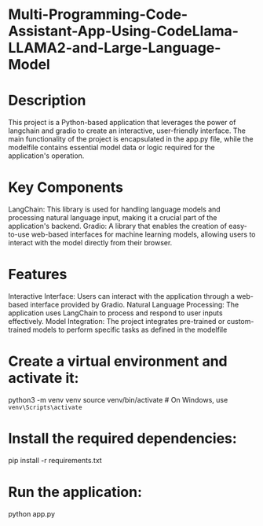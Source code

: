 # Multi-Programming-Code-Assistant-App-Using-CodeLlama-LLAMA2-and-Large-Language-Model

# Description
This project is a Python-based application that leverages the power of langchain and gradio to create an interactive, user-friendly interface. The main functionality of the project is encapsulated in the app.py file, while the modelfile contains essential model data or logic required for the application's operation.
# Key Components
LangChain: This library is used for handling language models and processing natural language input, making it a crucial part of the application's backend.
Gradio: A library that enables the creation of easy-to-use web-based interfaces for machine learning models, allowing users to interact with the model directly from their browser.
# Features
Interactive Interface: Users can interact with the application through a web-based interface provided by Gradio.
Natural Language Processing: The application uses LangChain to process and respond to user inputs effectively.
Model Integration: The project integrates pre-trained or custom-trained models to perform specific tasks as defined in the modelfile

# Create a virtual environment and activate it:
python3 -m venv venv
source venv/bin/activate  # On Windows, use `venv\Scripts\activate`
# Install the required dependencies:
pip install -r requirements.txt
# Run the application:
python app.py
